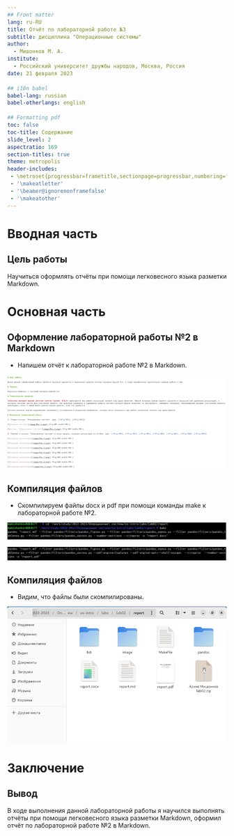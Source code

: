 ```yaml
---
## Front matter
lang: ru-RU
title: Отчёт по лабораторной работе №3
subtitle: дисциплина "Операционные системы"
author:
  - Мишонков М. А.
institute:
  - Российский университет дружбы народов, Москва, Россия
date: 21 февраля 2023

## i18n babel
babel-lang: russian
babel-otherlangs: english

## Formatting pdf
toc: false
toc-title: Содержание
slide_level: 2
aspectratio: 169
section-titles: true
theme: metropolis
header-includes:
 - \metroset{progressbar=frametitle,sectionpage=progressbar,numbering=fraction}
 - '\makeatletter'
 - '\beamer@ignorenonframefalse'
 - '\makeatother'
---
```


# Вводная часть

## Цель работы

Научиться оформлять отчёты при помощи легковесного языка разметки Markdown.

# Основная часть

## Оформление лабораторной работы №2 в Markdown

- Напишем отчёт к лабораторной работе №2 в Markdown.

![](./image/Рис.1.png)

## Компиляция файлов

- Скомпилируем файлы docx и pdf при помощи команды make к лабораторной работе №2.

![](./image/Рис.2.png)

![](./image/Рис.3.png)

## Компиляция файлов

- Видим, что файлы были скомпилированы.

![](./image/Рис.4.png)

# Заключение

## Вывод

В ходе выполнения данной лабораторной работы я научился выполнять отчёты при помощи легковесного языка разметки Markdown, оформил отчёт по лабораторной работе №2 в Markdown.
